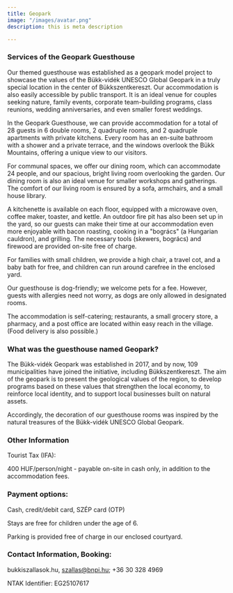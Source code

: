 ```yaml
---
title: Geopark
image: "/images/avatar.png"
description: this is meta description

---
```


### Services of the Geopark Guesthouse

Our themed guesthouse was established as a geopark model project to showcase the values of the Bükk-vidék UNESCO Global Geopark in a truly special location in the center of Bükkszentkereszt. Our accommodation is also easily accessible by public transport. It is an ideal venue for couples seeking nature, family events, corporate team-building programs, class reunions, wedding anniversaries, and even smaller forest weddings.

In the Geopark Guesthouse, we can provide accommodation for a total of 28 guests in 6 double rooms, 2 quadruple rooms, and 2 quadruple apartments with private kitchens. Every room has an en-suite bathroom with a shower and a private terrace, and the windows overlook the Bükk Mountains, offering a unique view to our visitors.

For communal spaces, we offer our dining room, which can accommodate 24 people, and our spacious, bright living room overlooking the garden. Our dining room is also an ideal venue for smaller workshops and gatherings. The comfort of our living room is ensured by a sofa, armchairs, and a small house library.

A kitchenette is available on each floor, equipped with a microwave oven, coffee maker, toaster, and kettle. An outdoor fire pit has also been set up in the yard, so our guests can make their time at our accommodation even more enjoyable with bacon roasting, cooking in a "bogrács" (a Hungarian cauldron), and grilling. The necessary tools (skewers, bogrács) and firewood are provided on-site free of charge.

For families with small children, we provide a high chair, a travel cot, and a baby bath for free, and children can run around carefree in the enclosed yard.

Our guesthouse is dog-friendly; we welcome pets for a fee. However, guests with allergies need not worry, as dogs are only allowed in designated rooms.

The accommodation is self-catering; restaurants, a small grocery store, a pharmacy, and a post office are located within easy reach in the village. (Food delivery is also possible.)

### What was the guesthouse named Geopark?

The Bükk-vidék Geopark was established in 2017, and by now, 109 municipalities have joined the initiative, including Bükkszentkereszt. The aim of the geopark is to present the geological values of the region, to develop programs based on these values that strengthen the local economy, to reinforce local identity, and to support local businesses built on natural assets.

Accordingly, the decoration of our guesthouse rooms was inspired by the natural treasures of the Bükk-vidék UNESCO Global Geopark.

### Other Information

Tourist Tax (IFA):

400 HUF/person/night - payable on-site in cash only, in addition to the accommodation fees.

### Payment options:

Cash, credit/debit card, SZÉP card (OTP)

Stays are free for children under the age of 6.

Parking is provided free of charge in our enclosed courtyard.

### Contact Information, Booking:

bukkiszallasok.hu, szallas@bnpi.hu; +36 30 328 4969

NTAK Identifier: EG25107617
